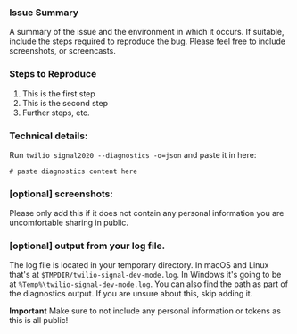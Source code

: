 <!--
Before filing an issue here, please check existing issues and read the troubleshooting guide for common issues:
https://github.com/twilio-labs/plugin-signal2020/blob/main/docs/TROUBLESHOOTING.md

Please utilize the template below to help us resolve your issue.

Note that many issues can be resolved by updating to the latest version:
twilio plugins:remove @twilio-labs/plugin-signal2020
twilio plugins:install @twilio-labs/plugin-signal2020@latest
-->

### Issue Summary
A summary of the issue and the environment in which it occurs. If suitable, include the steps required to reproduce the bug. Please feel free to include screenshots, or screencasts.

### Steps to Reproduce
1. This is the first step
2. This is the second step
3. Further steps, etc.

### Technical details:
Run `twilio signal2020 --diagnostics -o=json` and paste it in here:
```
# paste diagnostics content here
```

### [optional] screenshots:
Please only add this if it does not contain any personal information you are uncomfortable sharing in public.

### [optional] output from your log file.
The log file is located in your temporary directory. In macOS and Linux that's at `$TMPDIR/twilio-signal-dev-mode.log`. In Windows it's going to be at `%Temp%\twilio-signal-dev-mode.log`. You can also find the path as part of the diagnostics output. If you are unsure about this, skip adding it.

**Important** Make sure to not include any personal information or tokens as this is all public!
